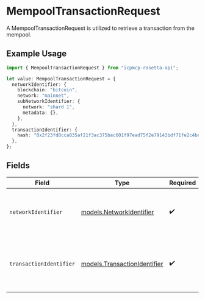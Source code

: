 # MempoolTransactionRequest

A MempoolTransactionRequest is utilized to retrieve a transaction from the mempool.

## Example Usage

```typescript
import { MempoolTransactionRequest } from "icpmcp-rosetta-api";

let value: MempoolTransactionRequest = {
  networkIdentifier: {
    blockchain: "bitcoin",
    network: "mainnet",
    subNetworkIdentifier: {
      network: "shard 1",
      metadata: {},
    },
  },
  transactionIdentifier: {
    hash: "0x2f23fd8cca835af21f3ac375bac601f97ead75f2e79143bdf71fe2c4be043e8f",
  },
};
```

## Fields

| Field                                                                                                             | Type                                                                                                              | Required                                                                                                          | Description                                                                                                       |
| ----------------------------------------------------------------------------------------------------------------- | ----------------------------------------------------------------------------------------------------------------- | ----------------------------------------------------------------------------------------------------------------- | ----------------------------------------------------------------------------------------------------------------- |
| `networkIdentifier`                                                                                               | [models.NetworkIdentifier](../models/networkidentifier.md)                                                        | :heavy_check_mark:                                                                                                | The network_identifier specifies which network a particular object is associated with.                            |
| `transactionIdentifier`                                                                                           | [models.TransactionIdentifier](../models/transactionidentifier.md)                                                | :heavy_check_mark:                                                                                                | The transaction_identifier uniquely identifies a transaction in a particular network and block or in the mempool. |